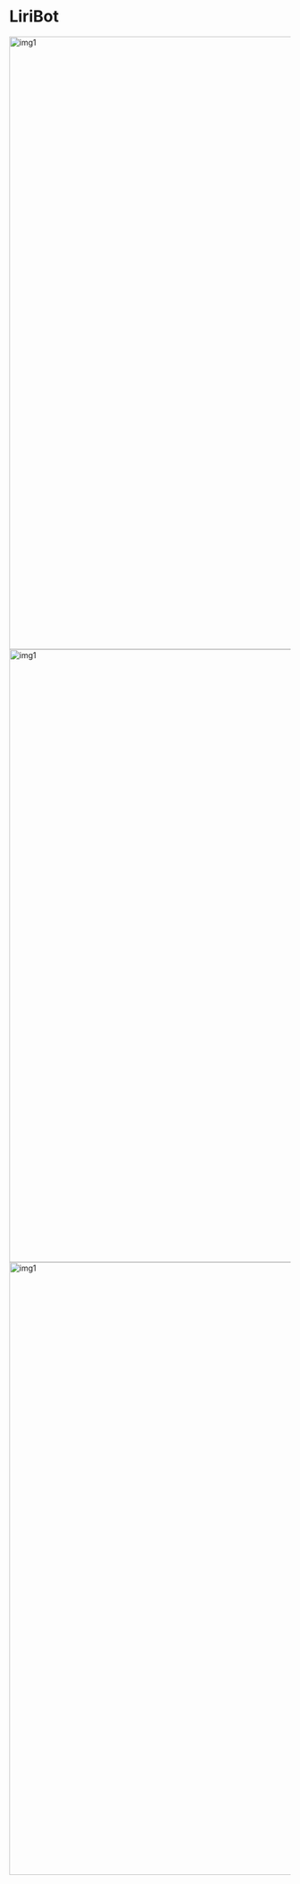 # LiriBot
<img width="1095" alt="img1" src="https://user-images.githubusercontent.com/35819091/61998743-a27f4e80-b082-11e9-9b9a-7130da12d18e.png"><img width="1095" alt="img1" src="https://user-images.githubusercontent.com/35819091/61998743-a27f4e80-b082-11e9-9b9a-7130da12d18e.png"><img width="1095" alt="img1" src="https://user-images.githubusercontent.com/35819091/61998743-a27f4e80-b082-11e9-9b9a-7130da12d18e.png">
